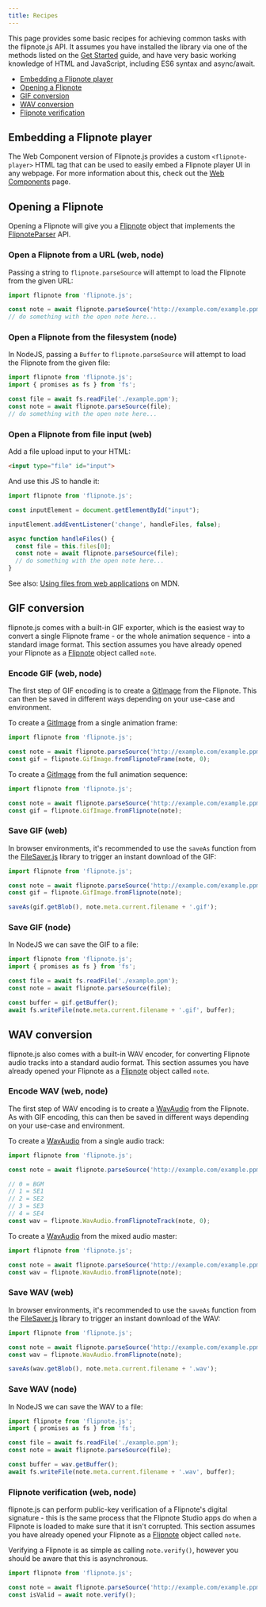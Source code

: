 ```yaml
---
title: Recipes
---
```


This page provides some basic recipes for achieving common tasks with the flipnote.js API. It assumes you have installed the library via one of the methods listed on the [Get Started](/get-started) guide, and have very basic working knowledge of HTML and JavaScript, including ES6 syntax and async/await.

- [Embedding a Flipnote player](#embedding-a-flipnote-player)
- [Opening a Flipnote](#opening-a-flipnote)
- [GIF conversion](#gif-conversion)
- [WAV conversion](#wav-conversion)
- [Flipnote verification](#flipnote-verification)

## Embedding a Flipnote player

The Web Component version of Flipnote.js provides a custom `<flipnote-player>` HTML tag that can be used to easily embed a Flipnote player UI in any webpage. For more information about this, check out the [Web Components](/web-components) page.

## Opening a Flipnote

Opening a Flipnote will give you a [Flipnote](/api/type-aliases/Flipnote) object that implements the [FlipnoteParser](/api/interfaces/FlipnoteParser) API.

### Open a Flipnote from a URL (web, node)

Passing a string to `flipnote.parseSource` will attempt to load the Flipnote from the given URL:

```js
import flipnote from 'flipnote.js';

const note = await flipnote.parseSource('http://example.com/example.ppm');
// do something with the open note here...
```

### Open a Flipnote from the filesystem (node)

In NodeJS, passing a `Buffer` to `flipnote.parseSource` will attempt to load the Flipnote from the given file:

```js
import flipnote from 'flipnote.js';
import { promises as fs } from 'fs';

const file = await fs.readFile('./example.ppm');
const note = await flipnote.parseSource(file);
// do something with the open note here...
```

### Open a Flipnote from file input (web)

Add a file upload input to your HTML:

```html
<input type="file" id="input">
```

And use this JS to handle it:

```js
import flipnote from 'flipnote.js';

const inputElement = document.getElementById("input");

inputElement.addEventListener('change', handleFiles, false);

async function handleFiles() {
  const file = this.files[0];
  const note = await flipnote.parseSource(file);
  // do something with the open note here...
}
```

See also: [Using files from web applications](https://developer.mozilla.org/en-US/docs/Web/API/File/Using_files_from_web_applications) on MDN.

## GIF conversion

flipnote.js comes with a built-in GIF exporter, which is the easiest way to convert a single Flipnote frame - or the whole animation sequence - into a standard image format. This section assumes you have already opened your Flipnote as a [Flipnote](/api/type-aliases/Flipnote) object called `note`.

### Encode GIF (web, node)

The first step of GIF encoding is to create a [GitImage](/api/classes/gifimage/) from the Flipnote. This can then be saved in different ways depending on your use-case and environment.

To create a [GitImage](/api/classes/gifimage/) from a single animation frame:

```js
import flipnote from 'flipnote.js';

const note = await flipnote.parseSource('http://example.com/example.ppm');
const gif = flipnote.GifImage.fromFlipnoteFrame(note, 0);
```

To create a [GitImage](/api/classes/gifimage/) from the full animation sequence:

```js
import flipnote from 'flipnote.js';

const note = await flipnote.parseSource('http://example.com/example.ppm');
const gif = flipnote.GifImage.fromFlipnote(note);
```

### Save GIF (web)

In browser environments, it's recommended to use the `saveAs` function from the [FileSaver.js](https://github.com/eligrey/FileSaver.js/) library to trigger an instant download of the GIF:

```js
import flipnote from 'flipnote.js';

const note = await flipnote.parseSource('http://example.com/example.ppm');
const gif = flipnote.GifImage.fromFlipnote(note);

saveAs(gif.getBlob(), note.meta.current.filename + '.gif');
```

### Save GIF (node)

In NodeJS we can save the GIF to a file:

```js
import flipnote from 'flipnote.js';
import { promises as fs } from 'fs';

const file = await fs.readFile('./example.ppm');
const note = await flipnote.parseSource(file);

const buffer = gif.getBuffer();
await fs.writeFile(note.meta.current.filename + '.gif', buffer);
```

## WAV conversion

flipnote.js also comes with a built-in WAV encoder, for converting Flipnote audio tracks into a standard audio format. This section assumes you have already opened your Flipnote as a [Flipnote](/api/type-aliases/Flipnote) object called `note`.

### Encode WAV (web, node)

The first step of WAV encoding is to create a [WavAudio](/api/classes/wavaudio/) from the Flipnote. As with GIF encoding, this can then be saved in different ways depending on your use-case and environment.

To create a [WavAudio](/api/classes/wavaudio/) from a single audio track:

```js
import flipnote from 'flipnote.js';

const note = await flipnote.parseSource('http://example.com/example.ppm');

// 0 = BGM
// 1 = SE1
// 2 = SE2
// 3 = SE3
// 4 = SE4
const wav = flipnote.WavAudio.fromFlipnoteTrack(note, 0);
```

To create a [WavAudio](/api/classes/wavaudio/) from the mixed audio master:

```js
import flipnote from 'flipnote.js';

const note = await flipnote.parseSource('http://example.com/example.ppm');
const wav = flipnote.WavAudio.fromFlipnote(note);
```

### Save WAV (web)

In browser environments, it's recommended to use the `saveAs` function from the [FileSaver.js](https://github.com/eligrey/FileSaver.js/) library to trigger an instant download of the WAV:

```js
import flipnote from 'flipnote.js';

const note = await flipnote.parseSource('http://example.com/example.ppm');
const wav = flipnote.WavAudio.fromFlipnote(note);

saveAs(wav.getBlob(), note.meta.current.filename + '.wav');
```

### Save WAV (node)

In NodeJS we can save the WAV to a file:

```js
import flipnote from 'flipnote.js';
import { promises as fs } from 'fs';

const file = await fs.readFile('./example.ppm');
const note = await flipnote.parseSource(file);

const buffer = wav.getBuffer();
await fs.writeFile(note.meta.current.filename + '.wav', buffer);
```

### Flipnote verification (web, node)

flipnote.js can perform public-key verification of a Flipnote's digital signature - this is the same process that the Flipnote Studio apps do when a Flipnote is loaded to make sure that it isn't corrupted.
This section assumes you have already opened your Flipnote as a [Flipnote](/api/type-aliases/Flipnote) object called `note`.

Verifying a Flipnote is as simple as calling `note.verify()`, however you should be aware that this is asynchronous.

```js
import flipnote from 'flipnote.js';

const note = await flipnote.parseSource('http://example.com/example.ppm');
const isValid = await note.verify();
```